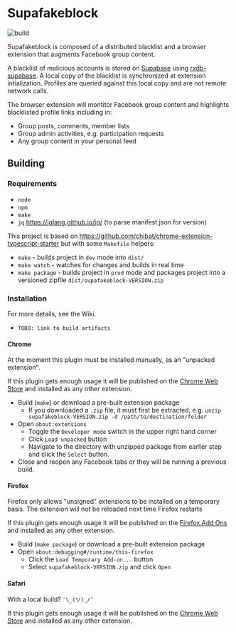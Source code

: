 # Supafakeblock

![build](https://github.com/jmcculloch/supafakeblock/workflows/build/badge.svg)

Supafakeblock is composed of a distributed blacklist and a browser extension that augments Facebook group content.

A blacklist of malicious accounts is stored on [Supabase](https://supabase.com/) using [rxdb-supabase](https://github.com/marceljuenemann/rxdb-supabase). A local copy of the blacklist is synchronized at extension intialization. Profiles are queried against this local copy and are not remote network calls.

The browser extension will montitor Facebook group content and highlights blacklisted profile links including in:
* Group posts, comments, member lists
* Group admin activities, e.g. participation requests
* Any group content in your personal feed

## Building
### Requirements
* `node`
* `npm`
* `make`
* `jq` https://jqlang.github.io/jq/ (to parse manifest.json for version)

This project is based on https://github.com/chibat/chrome-extension-typescript-starter but with some `Makefile` helpers:
* `make` - builds project in `dev` mode into `dist/`
* `make watch` - watches for changes and builds in real time
* `make package` - builds project in `prod` mode and packages project into a versioned zipfile `dist/supafakeblock-VERSION.zip`

### Installation
For more details, see the Wiki.

 * `TODO: link to build artifacts`

#### Chrome
At the moment this plugin must be installed manually, as an "unpacked extension".

If this plugin gets enough usage it will be published on the [Chrome Web Store](https://chromewebstore.google.com/) and installed as any other extension.

* Build (`make`) or download a pre-built extension package
    * If you downloaded a `.zip` file, it must first be extracted, e.g. `unzip supafakeblock-VERSION.zip -d /path/to/destination/folder`
* Open `about:extensions`
    * Toggle the `Developer mode` switch in the upper right hand corner
    * Click `Load unpacked` button
    * Navigate to the directory with unzipped package from earlier step and click the `Select` button.
* Close and reopen any Facebook tabs or they will be running a previous build.

#### Firefox
Firefox only allows "unsigned" extensions to be installed on a temporary basis. The extension will not be reloaded next time Firefox restarts 

If this plugin gets enough usage it will be published on the [Firefox Add Ons](https://addons.mozilla.org/) and installed as any other extension.

* Build (`make package`) or download a pre-built extension package
* Open `about:debugging#/runtime/this-firefox`
    * Click the `Load Temporary Add-on...` button
    * Select `supafakeblock-VERSION.zip` and click `Open`

#### Safari
With a local build? `¯\_(ツ)_/¯`

If this plugin gets enough usage it will be published on the [Chrome Web Store](https://chromewebstore.google.com/) and installed as any other extension.